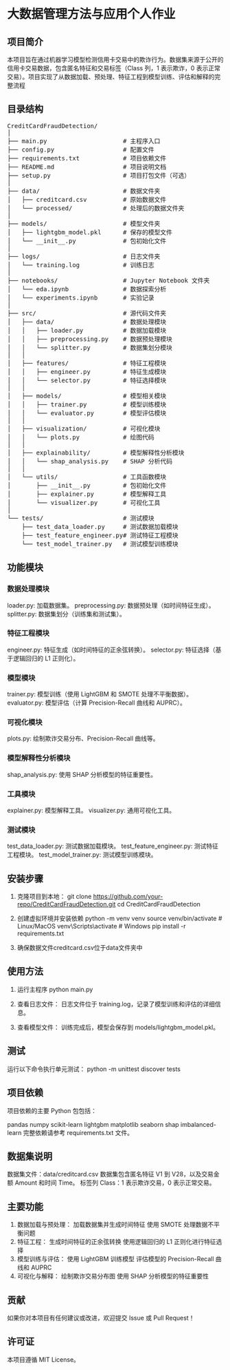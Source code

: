 # 大数据管理方法与应用个人作业

## 项目简介
本项目旨在通过机器学习模型检测信用卡交易中的欺诈行为。数据集来源于公开的信用卡交易数据，包含匿名特征和交易标签（Class 列，1 表示欺诈，0 表示正常交易）。项目实现了从数据加载、预处理、特征工程到模型训练、评估和解释的完整流程
## 目录结构

<pre>
CreditCardFraudDetection/
│
├── main.py                     # 主程序入口
├── config.py                   # 配置文件
├── requirements.txt            # 项目依赖文件
├── README.md                   # 项目说明文档
├── setup.py                    # 项目打包文件（可选）
│
├── data/                       # 数据文件夹
│   ├── creditcard.csv          # 原始数据文件
│   └── processed/              # 处理后的数据文件夹
│
├── models/                     # 模型文件夹
│   ├── lightgbm_model.pkl      # 保存的模型文件
│   └── __init__.py             # 包初始化文件
│
├── logs/                       # 日志文件夹
│   └── training.log            # 训练日志
│
├── notebooks/                  # Jupyter Notebook 文件夹
│   └── eda.ipynb               # 数据探索分析
│   └── experiments.ipynb       # 实验记录
│
├── src/                        # 源代码文件夹
│   ├── data/                   # 数据处理模块
│   │   ├── loader.py           # 数据加载模块
│   │   ├── preprocessing.py    # 数据预处理模块
│   │   └── splitter.py         # 数据集划分模块
│   │
│   ├── features/               # 特征工程模块
│   │   ├── engineer.py         # 特征生成模块
│   │   └── selector.py         # 特征选择模块
│   │
│   ├── models/                 # 模型相关模块
│   │   ├── trainer.py          # 模型训练模块
│   │   └── evaluator.py        # 模型评估模块
│   │
│   ├── visualization/          # 可视化模块
│   │   └── plots.py            # 绘图代码
│   │
│   ├── explainability/         # 模型解释性分析模块
│   │   └── shap_analysis.py    # SHAP 分析代码
│   │
│   └── utils/                  # 工具函数模块
│       ├── __init__.py         # 包初始化文件
│       ├── explainer.py        # 模型解释工具
│       └── visualizer.py       # 可视化工具
│
└── tests/                      # 测试模块
    ├── test_data_loader.py     # 测试数据加载模块
    ├── test_feature_engineer.py# 测试特征工程模块
    └── test_model_trainer.py   # 测试模型训练模块
</pre>
## 功能模块

### 数据处理模块
loader.py: 加载数据集。
preprocessing.py: 数据预处理（如时间特征生成）。
splitter.py: 数据集划分（训练集和测试集）。
### 特征工程模块
engineer.py: 特征生成（如时间特征的正余弦转换）。
selector.py: 特征选择（基于逻辑回归的 L1 正则化）。
### 模型模块
trainer.py: 模型训练（使用 LightGBM 和 SMOTE 处理不平衡数据）。
evaluator.py: 模型评估（计算 Precision-Recall 曲线和 AUPRC）。
### 可视化模块
plots.py: 绘制欺诈交易分布、Precision-Recall 曲线等。
### 模型解释性分析模块
shap_analysis.py: 使用 SHAP 分析模型的特征重要性。
### 工具模块
explainer.py: 模型解释工具。
visualizer.py: 通用可视化工具。
### 测试模块
test_data_loader.py: 测试数据加载模块。
test_feature_engineer.py: 测试特征工程模块。
test_model_trainer.py: 测试模型训练模块。

## 安装步骤
1. 克隆项目到本地：
git clone https://github.com/your-repo/CreditCardFraudDetection.git
cd CreditCardFraudDetection

2. 创建虚拟环境并安装依赖
python -m venv venv
source venv/bin/activate  # Linux/MacOS
venv\Scripts\activate     # Windows
pip install -r requirements.txt

3. 确保数据文件creditcard.csv位于data文件夹中

## 使用方法
1. 运行主程序
python main.py

2. 查看日志文件： 日志文件位于 training.log，记录了模型训练和评估的详细信息。

3. 查看模型文件： 训练完成后，模型会保存到 models/lightgbm_model.pkl。

## 测试
运行以下命令执行单元测试：
python -m unittest discover tests

## 项目依赖
项目依赖的主要 Python 包包括：

pandas
numpy
scikit-learn
lightgbm
matplotlib
seaborn
shap
imbalanced-learn
完整依赖请参考 requirements.txt 文件。

## 数据集说明
数据集文件：data/creditcard.csv
数据集包含匿名特征 V1 到 V28，以及交易金额 Amount 和时间 Time。
标签列 Class：1 表示欺诈交易，0 表示正常交易。

## 主要功能
1. 数据加载与预处理：
    加载数据集并生成时间特征
    使用 SMOTE 处理数据不平衡问题
2. 特征工程：
    生成时间特征的正余弦转换
    使用逻辑回归的 L1 正则化进行特征选择
3. 模型训练与评估：
    使用 LightGBM 训练模型
    评估模型的 Precision-Recall 曲线和 AUPRC
4. 可视化与解释：
    绘制欺诈交易分布图
    使用 SHAP 分析模型的特征重要性

## 贡献
如果你对本项目有任何建议或改进，欢迎提交 Issue 或 Pull Request！

## 许可证
本项目遵循 MIT License。
